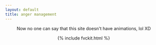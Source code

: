 ```yaml
---
layout: default
title: anger management
---
```

<center>
Now no one can say that this site doesn't have animations, lol XD  
  
{% include fvckit.html %}